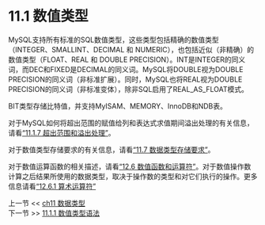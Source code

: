 # 11.1 数值类型

MySQL支持所有标准的SQL数值类型，这些类型包括精确的数值类型（INTEGER、SMALLINT、DECIMAL 和 NUMERIC），也包括近似（非精确）的数值类型（FLOAT、REAL 和 DOUBLE PRECISION）。INT是INTEGER的同义词，而DEC和FIXED是DECIMAL的同义词。MySQL将DOUBLE视为DOUBLE PRECISION的同义词（非标准扩展）。同时，MySQL也将REAL视为DOUBLE PRECISION的同义词（非标准变体），除非SQL启用了REAL_AS_FLOAT模式。 

BIT类型存储比特值，并支持MyISAM、MEMORY、InnoDB和NDB表。  

对于MySQL如何将超出范围的赋值给列和表达式求值期间溢出处理的有关信息，请看[“11.1.7 超出范围和溢出处理”](#)。 

对于数值类型存储要求的有关信息，请看[“11.7 数据类型存储要求”](#)。  

对于数值运算函数的相关描述，请看[“12.6 数值函数和运算符”](#)。对于数值操作数计算之后结果所使用的数据类型，取决于操作数的类型和对它们执行的操作。更多信息请看[“12.6.1 算术运算符”](#)  

上一节 << [ch11 数据类型](../Data%20Types.md)  
下一节 >> [11.1.1 数值类型语法](./01/Numeric%20Data%20Type%20Syntax.md)